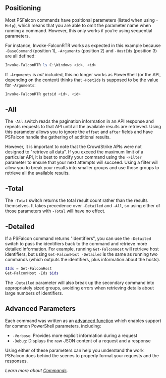 ## Positioning
Most PSFalcon commands have positional parameters (listed when using `-Help`), which means that you are able to omit the parameter name when running a command. However, this only works if you’re using sequential parameters.

For instance, Invoke-FalconRTR works as expected in this example because `-BaseCommand` (position 1), `-Arguments` (position 2) and `-HostIds` (position 3) are all defined:
```powershell
Invoke-FalconRTR ls C:\Windows <id>, <id>
```
If `-Arguments` is _not_ included, this no longer works as PowerShell (or the API, depending on the context) thinks that `-HostIds` is supposed to be the value for `-Arguments`:
```powershell
Invoke-FalconRTR getsid <id>, <id>
```
## -All
The `-All` switch reads the pagination information in an API response and repeats requests to that API until all the available results are retrieved. Using this parameter allows you to ignore the `offset` and `after` fields and have PSFalcon handle the gathering of additional results.

However, it is important to note that the CrowdStrike APIs were not designed to "retrieve all data". If you exceed the maximum limit of a particular API, it is best to modify your command using the `-Filter` parameter to ensure that your next attempts will succeed. Using a filter will allow you to break your results into smaller groups and use those groups to retrieve all the available results.

## -Total
The `-Total` switch returns the total result count rather than the results themselves. It takes precedence over `-Detailed` and `-All`, so using either of those parameters with `-Total` will have no effect.

## -Detailed
If a PSFalcon command returns "identifiers", you can use the `-Detailed` switch to pass the identifiers back to the command and retrieve more detailed information. For example, running `Get-FalconHost` will retrieve host identifiers, but using `Get-FalconHost -Detailed` is the same as running two commands (which outputs the identifiers, plus information about the hosts).
```powershell
$Ids = Get-FalconHost
Get-FalconHost -Ids $ids
```
The `-Detailed` parameter will also break up the secondary command into appropriately sized groups, avoiding errors when retrieving details about large numbers of identifiers.
## Advanced Parameters
Each command was written as an [advanced function](https://docs.microsoft.com/en-us/powershell/module/microsoft.powershell.core/about/about_functions_advanced?view=powershell-7) which enables support for common PowerShell parameters, including:

* `-Verbose`: Provides more explicit information during a request
* `-Debug`: Displays the raw JSON content of a request and a response

Using either of these parameters can help you understand the work PSFalcon does behind the scenes to properly format your requests and the responses.

_Learn more about [Commands](https://github.com/CrowdStrike/psfalcon/wiki/Commands)._
